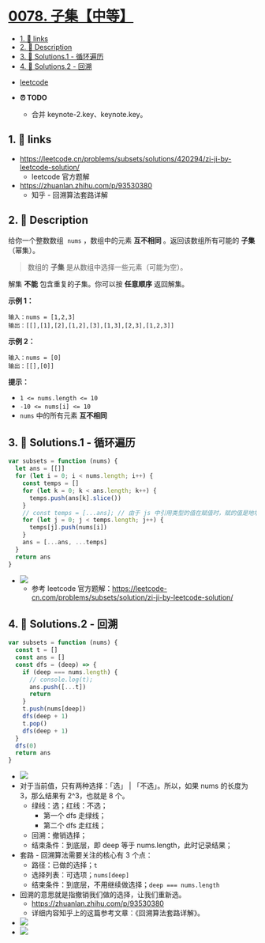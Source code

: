 # [0078. 子集【中等】](https://github.com/tnotesjs/TNotes.leetcode/tree/main/notes/0078.%20%E5%AD%90%E9%9B%86%E3%80%90%E4%B8%AD%E7%AD%89%E3%80%91)

<!-- region:toc -->

- [1. 🔗 links](#1--links)
- [2. 📝 Description](#2--description)
- [3. 🎯 Solutions.1 - 循环遍历](#3--solutions1---循环遍历)
- [4. 🎯 Solutions.2 - 回溯](#4--solutions2---回溯)

<!-- endregion:toc -->

- [leetcode](https://leetcode.cn/problems/subsets/)

- **⏰ TODO**
  - 合并 keynote-2.key、keynote.key。

## 1. 🔗 links

- https://leetcode.cn/problems/subsets/solutions/420294/zi-ji-by-leetcode-solution/
  - leetcode 官方题解
- https://zhuanlan.zhihu.com/p/93530380
  - 知乎 - 回溯算法套路详解

## 2. 📝 Description

给你一个整数数组  `nums` ，数组中的元素 **互不相同** 。返回该数组所有可能的 **子集** （幂集）。

> 数组的 **子集** 是从数组中选择一些元素（可能为空）。

解集 **不能** 包含重复的子集。你可以按 **任意顺序** 返回解集。

**示例 1：**

```
输入：nums = [1,2,3]
输出：[[],[1],[2],[1,2],[3],[1,3],[2,3],[1,2,3]]
```

**示例 2：**

```
输入：nums = [0]
输出：[[],[0]]
```

**提示：**

- `1 <= nums.length <= 10`
- `-10 <= nums[i] <= 10`
- `nums` 中的所有元素 **互不相同**

## 3. 🎯 Solutions.1 - 循环遍历

```javascript
var subsets = function (nums) {
  let ans = [[]]
  for (let i = 0; i < nums.length; i++) {
    const temps = []
    for (let k = 0; k < ans.length; k++) {
      temps.push(ans[k].slice())
    }
    // const temps = [...ans]; // 由于 js 中引用类型的值在赋值时，赋的值是地址，所以这么写不行。
    for (let j = 0; j < temps.length; j++) {
      temps[j].push(nums[i])
    }
    ans = [...ans, ...temps]
  }
  return ans
}
```

- ![](https://cdn.jsdelivr.net/gh/tnotesjs/imgs@main/2024-11-03-21-55-18.png)
  - 参考 leetcode 官方题解：https://leetcode-cn.com/problems/subsets/solution/zi-ji-by-leetcode-solution/

## 4. 🎯 Solutions.2 - 回溯

```javascript
var subsets = function (nums) {
  const t = []
  const ans = []
  const dfs = (deep) => {
    if (deep === nums.length) {
      // console.log(t);
      ans.push([...t])
      return
    }
    t.push(nums[deep])
    dfs(deep + 1)
    t.pop()
    dfs(deep + 1)
  }
  dfs(0)
  return ans
}
```

- ![](https://cdn.jsdelivr.net/gh/tnotesjs/imgs@main/2024-11-03-21-53-54.png)
- 对于当前值，只有两种选择：「选」 | 「不选」。所以，如果 nums 的长度为 3，那么结果有 2^3，也就是 8 个。
  - 绿线：选；红线：不选；
    - 第一个 dfs 走绿线；
    - 第二个 dfs 走红线；
  - 回溯：撤销选择；
  - 结束条件：到底层，即 deep 等于 nums.length，此时记录结果；
- 套路 - 回溯算法需要关注的核心有 3 个点：
  - 路径：已做的选择；`t`
  - 选择列表：可选项；`nums[deep]`
  - 结束条件：到底层，不用继续做选择；`deep === nums.length`
- 回溯的意思就是指撤销我们做的选择，让我们重新选。
  - https://zhuanlan.zhihu.com/p/93530380
  - 详细内容知乎上的这篇参考文章：《回溯算法套路详解》。
- ![](https://cdn.jsdelivr.net/gh/tnotesjs/imgs@main/2024-11-03-22-00-13.png)
- ![](https://cdn.jsdelivr.net/gh/tnotesjs/imgs@main/2024-11-03-22-00-16.png)
